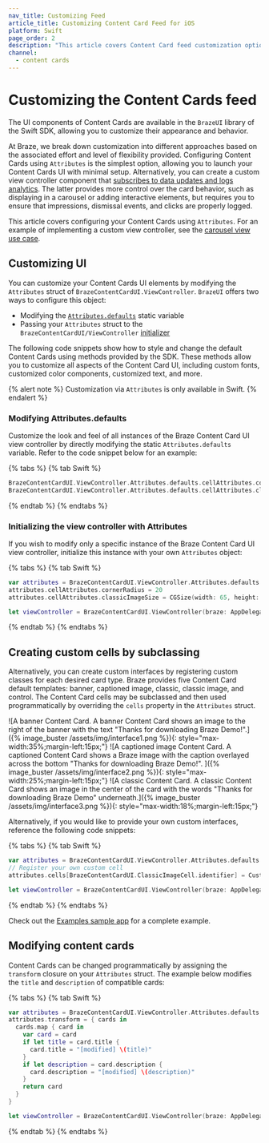 ```yaml
---
nav_title: Customizing Feed
article_title: Customizing Content Card Feed for iOS
platform: Swift
page_order: 2
description: "This article covers Content Card feed customization options in your iOS application."
channel:
  - content cards
---
```


# Customizing the Content Cards feed

The UI components of Content Cards are available in the `BrazeUI` library of the Swift SDK, allowing you to customize their appearance and behavior. 

At Braze, we break down customization into different approaches based on the associated effort and level of flexibility provided. Configuring Content Cards using `Attributes` is the simplest option, allowing you to launch your Content Cards UI with minimal setup. Alternatively, you can create a custom view controller component that [subscribes to data updates and logs analytics]({{site.baseurl}}/developer_guide/platform_integration_guides/swift/content_cards/integration/). The latter provides more control over the card behavior, such as displaying in a carousel or adding interactive elements, but requires you to ensure that impressions, dismissal events, and clicks are properly logged.

This article covers configuring your Content Cards using `Attributes`. For an example of implementing a custom view controller, see the [carousel view use case]({{site.baseurl}}/developer_guide/platform_integration_guides/swift/content_cards/customization/carousel_view/).

## Customizing UI

You can customize your Content Cards UI elements by modifying the `Attributes` struct of `BrazeContentCardUI.ViewController`. `BrazeUI` offers two ways to configure this object:
- Modifying the [`Attributes.defaults`](https://braze-inc.github.io/braze-swift-sdk/documentation/brazeui/brazecontentcardui/viewcontroller/attributes-swift.struct/defaults) static variable
- Passing your `Attributes` struct to the `BrazeContentCardUI/ViewController` [initializer](https://braze-inc.github.io/braze-swift-sdk/documentation/brazeui/brazecontentcardui/viewcontroller/init(braze:attributes:))

The following code snippets show how to style and change the default Content Cards using methods provided by the SDK. These methods allow you to customize all aspects of the Content Card UI, including custom fonts, customized color components, customized text, and more. 

{% alert note %}
Customization via `Attributes` is only available in Swift.
{% endalert %}

### Modifying Attributes.defaults

Customize the look and feel of all instances of the Braze Content Card UI view controller by directly modifying the static `Attributes.defaults` variable. Refer to the code snippet below for an example:

{% tabs %}
{% tab Swift %}
```swift
BrazeContentCardUI.ViewController.Attributes.defaults.cellAttributes.cornerRadius = 20
BrazeContentCardUI.ViewController.Attributes.defaults.cellAttributes.classicImageSize = CGSize(width: 65, height: 65)
```
{% endtab %}
{% endtabs %}

### Initializing the view controller with Attributes

If you wish to modify only a specific instance of the Braze Content Card UI view controller, initialize this instance with your own `Attributes` object:

{% tabs %}
{% tab Swift %}
```swift
var attributes = BrazeContentCardUI.ViewController.Attributes.defaults
attributes.cellAttributes.cornerRadius = 20
attributes.cellAttributes.classicImageSize = CGSize(width: 65, height: 65)

let viewController = BrazeContentCardUI.ViewController(braze: AppDelegate.braze, attributes: attributes)
```
{% endtab %}
{% endtabs %}

## Creating custom cells by subclassing

Alternatively, you can create custom interfaces by registering custom classes for each desired card type. Braze provides five Content Card default templates: banner, captioned image, classic, classic image, and control. The Content Card cells may be subclassed and then used programmatically by overriding the `cells` property in the `Attributes` struct.

![A banner Content Card. A banner Content Card shows an image to the right of the banner with the text "Thanks for downloading Braze Demo!".]({% image_buster /assets/img/interface1.png %}){: style="max-width:35%;margin-left:15px;"}
![A captioned image Content Card. A captioned Content Card shows a Braze image with the caption overlayed across the bottom "Thanks for downloading Braze Demo!". ]({% image_buster /assets/img/interface2.png %}){: style="max-width:25%;margin-left:15px;"}
![A classic Content Card. A classic Content Card shows an image in the center of the card with the words "Thanks for downloading Braze Demo" underneath.]({% image_buster /assets/img/interface3.png %}){: style="max-width:18%;margin-left:15px;"}

Alternatively, if you would like to provide your own custom interfaces, reference the following code snippets:

{% tabs %}
{% tab Swift %}
```swift
var attributes = BrazeContentCardUI.ViewController.Attributes.defaults
// Register your own custom cell
attributes.cells[BrazeContentCardUI.ClassicImageCell.identifier] = CustomClassicImageCell.self

let viewController = BrazeContentCardUI.ViewController(braze: AppDelegate.braze, attributes: attributes)
```
{% endtab %}
{% endtabs %}

Check out the [Examples sample app](https://github.com/braze-inc/braze-swift-sdk/tree/main/Examples/Swift) for a complete example.

## Modifying content cards

Content Cards can be changed programmatically by assigning the `transform` closure on your `Attributes` struct. The example below modifies the `title` and `description` of compatible cards:

{% tabs %}
{% tab Swift %}
```swift
var attributes = BrazeContentCardUI.ViewController.Attributes.defaults
attributes.transform = { cards in
  cards.map { card in
    var card = card
    if let title = card.title {
      card.title = "[modified] \(title)"
    }
    if let description = card.description {
      card.description = "[modified] \(description)"
    }
    return card
  }
}

let viewController = BrazeContentCardUI.ViewController(braze: AppDelegate.braze, attributes: attributes)
```
{% endtab %}
{% endtabs %}